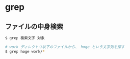 # grep

## ファイルの中身検索

```bash
$ grep 検索文字 対象
```

```bash
# work ディレクトリ以下のファイルから、 hoge という文字列を探す
$ grep hoge work/*
```
